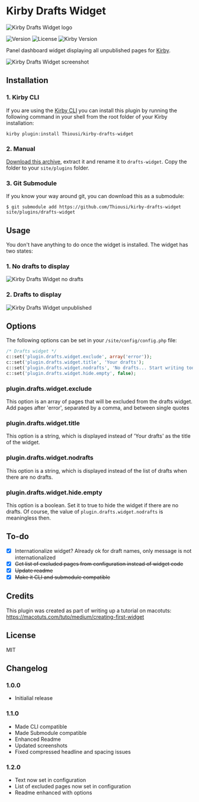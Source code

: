 # Kirby Drafts Widget
![Kirby Drafts Widget logo](https://github.com/Thiousi/kirby-drafts-widget/blob/master/drafts-logo.png)

![Version](https://img.shields.io/badge/version-1.2.0-green.svg)
![License](https://img.shields.io/badge/license-MIT-green.svg)
![Kirby Version](https://img.shields.io/badge/Kirby-2.3%2B-red.svg)

Panel dashboard widget displaying all unpublished pages for [Kirby](http://getkirby.com).

![Kirby Drafts Widget screenshot](https://github.com/Thiousi/kirby-drafts-widget/blob/master/drafts.png)

## Installation

### 1. Kirby CLI

If you are using the [Kirby CLI](https://github.com/getkirby/cli) you can install this plugin by running the following command in your shell from the root folder of your Kirby installation:

```
kirby plugin:install Thiousi/kirby-drafts-widget
```

### 2. Manual
[Download this archive](https://github.com/Thiousi/kirby-drafts-widget/archive/master.zip), extract it and rename it to `drafts-widget`. Copy the folder to your `site/plugins` folder.

### 3. Git Submodule
If you know your way around git, you can download this as a submodule:

```
$ git submodule add https://github.com/Thiousi/kirby-drafts-widget site/plugins/drafts-widget
```

## Usage
You don't have anything to do once the widget is installed. The widget has two states:

### 1. No drafts to display

![Kirby Drafts Widget no drafts](https://github.com/Thiousi/kirby-drafts-widget/blob/master/nodrafts.png)

### 2. Drafts to display

![Kirby Drafts Widget unpublished](https://github.com/Thiousi/kirby-drafts-widget/blob/master/drafts.png)

## Options

The following options can be set in your `/site/config/config.php` file:

```php
/* Drafts widget */
c::set('plugin.drafts.widget.exclude', array('error'));
c::set('plugin.drafts.widget.title', 'Your drafts');
c::set('plugin.drafts.widget.nodrafts', 'No drafts... Start writing today!');
c::set('plugin.drafts.widget.hide.empty', false);
```

### plugin.drafts.widget.exclude

This option is an array of pages that will be excluded from the drafts widget. Add pages after 'error', separated by a comma, and between single quotes

### plugin.drafts.widget.title

This option is a string, which is displayed instead of 'Your drafts' as the title of the widget.

### plugin.drafts.widget.nodrafts

This option is a string, which is displayed instead of the list of drafts when there are no drafts.

### plugin.drafts.widget.hide.empty

This option is a boolean. Set it to true to hide the widget if there are no drafts. Of course, the value of `plugin.drafts.widget.nodrafts` is meaningless then.


## To-do
- [x] Internationalize widget? Already ok for draft names, only message is not internationalized
- [X] ~~Get list of excluded pages from configuration instead of widget code~~
- [X] ~~Update readme~~
- [X] ~~Make it CLI and submodule compatible~~

## Credits
This plugin was created as part of writing up a tutorial on macotuts: https://macotuts.com/tuto/medium/creating-first-widget

## License
MIT

## Changelog
### 1.0.0
- Initialial release

### 1.1.0
- Made CLI compatible
- Made Submodule compatible
- Enhanced Readme
- Updated screenshots
- Fixed compressed headline and spacing issues

### 1.2.0
- Text now set in configuration
- List of excluded pages now set in configuration
- Readme enhanced with options

